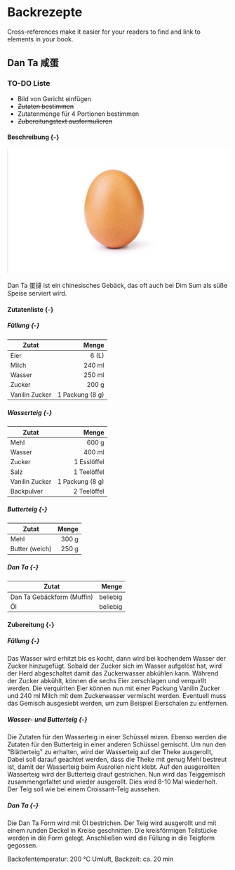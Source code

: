 # Backrezepte

Cross-references make it easier for your readers to find and link to elements in your book.

## Dan Ta 咸蛋

### TO-DO Liste

- Bild von Gericht einfügen
-  ~~Zutaten bestimmen~~
- Zutatenmenge für 4 Portionen bestimmen
- ~~Zubereitungstext ausformulieren~~



#### Beschreibung {-}

![Das ist ein Ei als Beispielbild.](img/example-egg.jpg)

Dan Ta 蛋撻 ist ein chinesisches Gebäck, das oft auch bei Dim Sum als süße Speise serviert wird. 

#### Zutatenliste {-}

##### Füllung {-}

Zutat | Menge 
---|---:
Eier | 6 (L)
Milch | 240 ml
Wasser | 250 ml
Zucker | 200 g
Vanilin Zucker | 1 Packung (8 g)

##### Wasserteig {-}

Zutat | Menge 
---|---:
Mehl | 600 g
Wasser | 400 ml
Zucker | 1 Esslöffel
Salz | 1 Teelöffel
Vanilin Zucker | 1 Packung (8 g)
Backpulver | 2 Teelöffel

##### Butterteig {-}

Zutat | Menge 
---|---:
Mehl | 300 g
Butter (weich) | 250 g

##### Dan Ta {-}

Zutat | Menge 
---|---:
Dan Ta Gebäckform (Muffin) | beliebig
Öl | beliebig


#### Zubereitung {-}

##### Füllung {-}

Das Wasser wird erhitzt bis es kocht, dann wird bei kochendem Wasser der Zucker hinzugefügt. Sobald der Zucker sich im Wasser aufgelöst hat, wird der Herd abgeschaltet damit das Zuckerwasser abkühlen kann. Während der Zucker abkühlt, können die sechs Eier zerschlagen und verquirllt werden. Die verquirlten Eier können nun mit einer Packung Vanilin Zucker und 240 ml Milch mit dem Zuckerwasser vermischt werden. Eventuell muss das Gemisch ausgesiebt werden, um zum Beispiel Eierschalen zu entfernen.

##### Wasser- und Butterteig {-}
Die Zutaten für den Wasserteig in einer Schüssel mixen. Ebenso werden die Zutaten für den Butterteig in einer anderen Schüssel gemischt. Um nun den "Blätterteig" zu erhalten, wird der Wasserteig auf der Theke ausgerollt, Dabei soll darauf geachtet werden, dass die Theke mit genug Mehl bestreut ist, damit der Wasserteig beim Ausrollen nicht klebt. Auf den ausgerollten Wasserteig wird der Butterteig drauf gestrichen. Nun wird das Teiggemisch zusammengefaltet und wieder ausgerollt. Dies wird  8-10 Mal wiederholt. Der Teig soll wie bei einem Croissant-Teig aussehen.


##### Dan Ta {-}
Die Dan Ta Form wird mit Öl bestrichen. Der Teig wird ausgerollt und mit einem runden Deckel in Kreise geschnitten. Die kreisförmigen Teilstücke werden in die Form gelegt. Anschließen wird die Füllung in die Teigform gegossen.

Backofentemperatur: 200 °C Umluft, Backzeit: ca. 20 min


